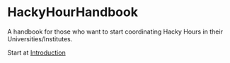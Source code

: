 # HackyHourHandbook

A handbook for those who want to start coordinating Hacky Hours in their Universities/Institutes.

Start at [Introduction](Introduction.md)
